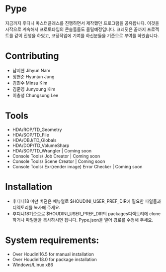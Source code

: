 # Pype
지금까지 후디니 마스터클래스를 진행하면서 제작했던 프로그램을 공유합니다. 이것을 시작으로 계속해서 프로토타입의 콘솔툴들도 올릴예정입니다. 크레딧은 끝까지 프로젝트를 같이 진행을 하였고, 코딩작업에 기여를 하신분들을 기준으로 부여를 하였습니다. 

# Contributing
* 남지현 Jihyun Nam
* 정현준 Hyunjun Jung
* 김민수 Minsu Kim
* 김준영 Junyoung Kim
* 이충성 Chungsung Lee

# Tools
* HDA/ROP/TD_Geometry
* HDA/SOP/TD_File
* HDA/OBJ/TD_Globals
* HDA/DOP/TD_VolumeSharp
* HDA/SOP/TD_Wrangler | Coming soon
* Console Tools/ Job Creator | Coming soon
* Console Tools/ Scene Creator | Coming soon
* Console Tools/ Exr(render image) Error Checker | Coming soon

# Installation
* 후디니18 미만 버젼은 메뉴얼로 $HOUDINI_USER_PREF_DIR에 필요한 파일들과 디렉토리를 복사해 주세요.
* 후디니18기준으로 $HOUDINI_USER_PREF_DIR의 packages디렉토리에 clone하거나 파일들을 복사하시면 됩니다. Pype.json을 열어 경로를 수정해 주세요.

# System requirements:
* Over Houdini16.5 for manual installation
* Over Houdini18.0 for package installation
* Windows/Linux x86
